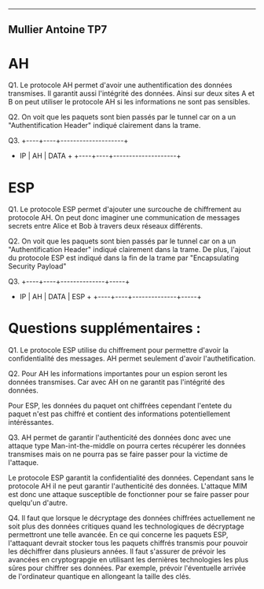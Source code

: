 ---------------------------------------
 Mullier Antoine                   TP7
---------------------------------------

# AH
Q1.
Le protocole AH permet d'avoir une authentification des données
transmises. Il garantit aussi l'intégrité des données.
Ainsi sur deux sites A et B on peut utiliser le
protocole AH si les informations ne sont pas sensibles.

Q2.
On voit que les paquets sont bien passés par le tunnel
car on a un "Authentification Header" indiqué clairement
dans la trame.

Q3.
+----+----+--------------------+
+ IP | AH |        DATA        +
+----+----+--------------------+


# ESP
Q1.
Le protocole ESP permet d'ajouter une surcouche de chiffrement
au protocole AH. On peut donc imaginer une communication de 
messages secrets entre Alice et Bob à travers deux réseaux différents.

Q2.
On voit que les paquets sont bien passés par le tunnel
car on a un "Authentification Header" indiqué clairement
dans la trame. De plus, l'ajout du protocole ESP est indiqué
dans la fin de la trame par "Encapsulating Security Payload"

Q3.
+----+----+--------------+-----+
+ IP | AH |     DATA     | ESP +
+----+----+--------------+-----+

# Questions supplémentaires :

Q1.
Le protocole ESP utilise du chiffrement pour permettre d'avoir
la confidentialité des messages. AH permet seulement d'avoir 
l'authetification.

Q2.
Pour AH les informations importantes pour un espion seront les données transmises.
Car avec AH on ne garantit pas l'intégrité des données.

Pour ESP, les données du paquet ont chiffrées cependant l'entete du paquet 
n'est pas chiffré et contient des informations potentiellement intéréssantes.

Q3.
AH permet de garantir l'authenticité des données donc avec une attaque type
Man-int-the-middle on pourra certes récupérer les données transmises 
mais on ne pourra pas se faire passer pour la victime de l'attaque.

Le protocole ESP garantit la confidentialité des données. Cependant sans le 
protocole AH il ne peut garantir l'authenticité des données. L'attaque
MIM est donc une attaque susceptible de fonctionner pour se faire passer 
pour quelqu'un d'autre.

Q4.
Il faut que lorsque le décryptage des données chiffrées actuellement ne soit
plus des données critiques quand les technologiques de décryptage 
permettront une telle avancée.
En ce qui concerne les paquets ESP, l'attaquant devrait stocker tous les
paquets chiffrés transmis pour pouvoir les déchiffrer dans plusieurs 
années.
Il faut s'assurer de prévoir les avancées en cryptograpgie en utilisant 
les dernières technologies les plus sûres pour chiffrer ses données.
Par exemple, prévoir l'éventuelle arrivée de l'ordinateur quantique en allongeant
la taille des clés.
